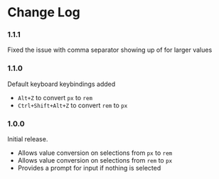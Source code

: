 # Change Log

### 1.1.1

Fixed the issue with comma separator showing up of for larger values

### 1.1.0

Default keyboard keybindings added

- `Alt+Z` to convert `px` to `rem`
- `Ctrl+Shift+Alt+Z` to convert `rem` to `px`

### 1.0.0

Initial release.

- Allows value conversion on selections from `px` to `rem`
- Allows value conversion on selections from `rem` to `px`
- Provides a prompt for input if nothing is selected
